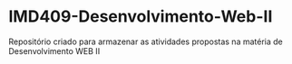 # IMD409-Desenvolvimento-Web-II
Repositório criado para armazenar as atividades propostas na matéria de Desenvolvimento WEB II
